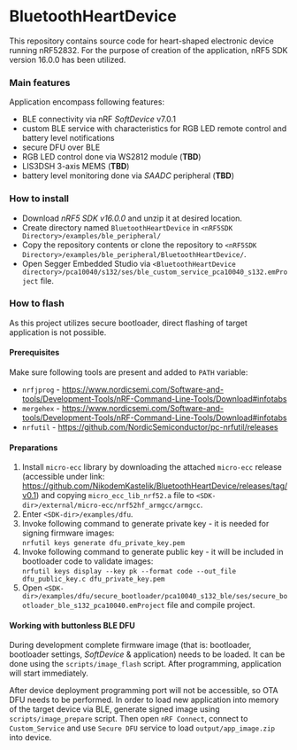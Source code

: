 # BluetoothHeartDevice

This repository contains source code for heart-shaped electronic device running nRF52832. For the purpose of creation of the application, nRF5 SDK version 16.0.0 has been utilized.

### Main features

Application encompass following features:
- BLE connectivity via nRF _SoftDevice_ v7.0.1
- custom BLE service with characteristics for RGB LED remote control and battery level notifications
- secure DFU over BLE
- RGB LED control done via WS2812 module (**TBD**)
- LIS3DSH 3-axis MEMS (**TBD**)
- battery level monitoring done via _SAADC_ peripheral (**TBD**)

### How to install

- Download _nRF5 SDK v16.0.0_ and unzip it at desired location.
- Create directory named ```BluetoothHeartDevice``` in ```<nRF5SDK Directory>/examples/ble_peripheral/```
- Copy the repository contents or clone the repository to ```<nRF5SDK Directory>/examples/ble_peripheral/BluetoothHeartDevice/```.
- Open Segger Embedded Studio via ```<BluetoothHeartDevice directory>/pca10040/s132/ses/ble_custom_service_pca10040_s132.emProject``` file.

### How to flash

As this project utilizes secure bootloader, direct flashing of target application is not possible.

#### Prerequisites

Make sure following tools are present and added to ```PATH``` variable:
- ```nrfjprog``` - https://www.nordicsemi.com/Software-and-tools/Development-Tools/nRF-Command-Line-Tools/Download#infotabs
- ```mergehex``` - https://www.nordicsemi.com/Software-and-tools/Development-Tools/nRF-Command-Line-Tools/Download#infotabs
- ```nrfutil``` - https://github.com/NordicSemiconductor/pc-nrfutil/releases

#### Preparations

1. Install ```micro-ecc``` library by downloading the attached ```micro-ecc``` release (accessible under link: https://github.com/NikodemKastelik/BluetoothHeartDevice/releases/tag/v0.1)
and copying ```micro_ecc_lib_nrf52.a``` file to ```<SDK-dir>/external/micro-ecc/nrf52hf_armgcc/armgcc```.
2. Enter ```<SDK-dir>/examples/dfu```.
3. Invoke following command to generate private key - it is needed for signing firmware images:
<br>```nrfutil keys generate dfu_private_key.pem```
4. Invoke following command to generate public key - it will be included in bootloader code to validate images:
<br>```nrfutil keys display --key pk --format code --out_file dfu_public_key.c dfu_private_key.pem```
5. Open ```<SDK-dir>/examples/dfu/secure_bootloader/pca10040_s132_ble/ses/secure_bootloader_ble_s132_pca10040.emProject``` file and compile project.

#### Working with buttonless BLE DFU

During development complete firmware image (that is: bootloader, bootloader settings, _SoftDevice_ & application) needs to be loaded.
It can be done using the ```scripts/image_flash``` script. After programming, application will start immediately.

After device deployment programming port will not be accessible, so OTA DFU needs to be performed.
In order to load new application into memory of the target device via BLE, generate signed image using ```scripts/image_prepare``` script.
Then open ```nRF Connect```, connect to ```Custom_Service``` and use ```Secure DFU``` service to load ```output/app_image.zip``` into device.
